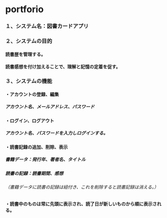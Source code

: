 # portforio
### １、システム名：図書カードアプリ
### ２、システムの目的
#### 読書歴を管理する。
#### 読書感想を付け加えることで、理解と記憶の定着を促す。

### ３、システムの機能
#### ・アカウントの登録、編集
##### アカウント名、メールアドレス、パスワード
#### ・ログイン、ログアウト
##### アカウント名、パスワードを入力しログインする。
#### ・読書記録の追加、削除、表示
##### 書籍データ：発行年、著者名、タイトル
##### 読書の記録：読書期間、感想
###### （書籍データに読書の記録は紐付き、これを削除すると読書記録は消える。）
#### ・読書中のものは常に先頭に表示され、読了日が新しいものから順に表示される。
